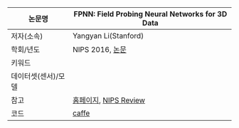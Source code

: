 |논문명 | FPNN: Field Probing Neural Networks for 3D Data |
| --- | --- |
| 저자\(소속\) | Yangyan Li\(Stanford\) |
| 학회/년도 | NIPS 2016, [논문](https://arxiv.org/abs/1605.06240) |
| 키워드 | |
| 데이터셋(센서)/모델 | |
| 참고 |[홈페이지](http://yangyanli.github.io/FPNN/), [NIPS Review](https://media.nips.cc/nipsbooks/nipspapers/paper_files/nips29/reviews/202.html) |
| 코드 |[caffe](https://github.com/yangyanli/FPNN) |


<!--stackedit_data:
eyJoaXN0b3J5IjpbLTEyNzI1NDgxODFdfQ==
-->